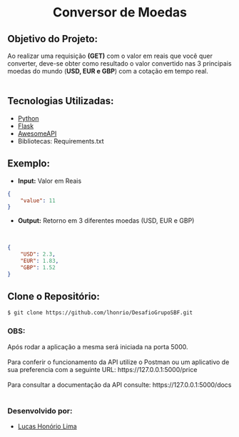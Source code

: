 <h1 align='center'>
    Conversor de Moedas
</h1>

<h2>Objetivo do Projeto:</h2>
Ao realizar uma requisição <b>(GET)</b> com o valor em reais que você quer converter, deve-se obter como resultado o valor convertido nas 3 principais moedas do mundo (<b>USD, EUR e GBP</b>) com a cotação em tempo real. 
<br>
<br>
<h2>Tecnologias Utilizadas:</h2>

- [Python](https://www.python.org/)
- [Flask](https://flask.palletsprojects.com/en/2.0.x/)
- [AwesomeAPI](https://docs.awesomeapi.com.br/api-de-moedas)
- Bibliotecas: Requirements.txt

<h2>Exemplo:</h2>

- <b>Input:</b> Valor em Reais

```json
{
    "value": 11
}
````

- <b>Output:</b> Retorno em 3 diferentes moedas (USD, EUR e GBP)
</br>

```json
{
    "USD": 2.3,
    "EUR": 1.83,
    "GBP": 1.52
}
````
<h2>Clone o Repositório:</h2>

````bash
$ git clone https://github.com/lhonrio/DesafioGrupoSBF.git
````
<h3><b>OBS:</h3></b> Após rodar a aplicação a mesma será iniciada na porta 5000. </br>
</br>Para conferir o funcionamento da API utilize o Postman ou um aplicativo de sua preferencia com a seguinte URL: https://127.0.0.1:5000/price
</br>
</br>Para consultar a documentação da API consulte: https://127.0.0.1:5000/docs 
</br>
</br><h3><b>Desenvolvido por:</h3></b>

- [Lucas Honório Lima](https://www.linkedin.com/in/lhonrio/)